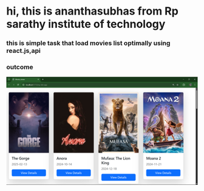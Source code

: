# hi, this is ananthasubhas from Rp sarathy institute of technology

### this is simple task that load movies list optimally using react.js,api

### outcome

![My Image](/public/sample.png)
